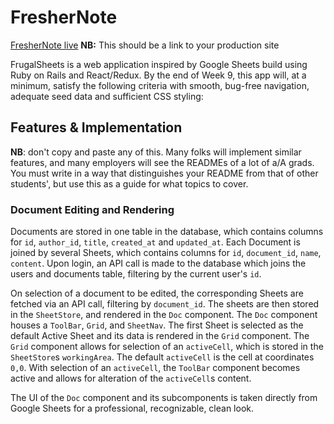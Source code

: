 # FresherNote

[FresherNote live][heroku] **NB:** This should be a link to your production site

[heroku]: http://www.herokuapp.com

FrugalSheets is a web application inspired by Google Sheets build using Ruby on Rails and React/Redux. By the end of Week 9, this app will, at a minimum, satisfy the following criteria with smooth, bug-free navigation, adequate seed data and sufficient CSS styling:

## Features & Implementation

 **NB**: don't copy and paste any of this.  Many folks will implement similar features, and many employers will see the READMEs of a lot of a/A grads.  You must write in a way that distinguishes your README from that of other students', but use this as a guide for what topics to cover.  

### Document Editing and Rendering

  Documents are stored in one table in the database, which contains columns for `id`, `author_id`, `title`, `created_at` and `updated_at`. Each Document is joined by several Sheets, which contains columns for `id`, `document_id`, `name`, `content`. Upon login, an API call is made to the database which joins the users and documents table, filtering by the current user's `id`.

  On selection of a document to be edited, the corresponding Sheets are fetched via an API call, filtering by `document_id`. The sheets are then stored in the `SheetStore`, and rendered in the `Doc` component. The `Doc` component houses a `ToolBar`, `Grid`, and `SheetNav`. The first Sheet is selected as the default Active Sheet and its data is rendered in the `Grid` component. The `Grid` component allows for selection of an `activeCell`, which is stored in the `SheetStore`s `workingArea`. The default `activeCell` is the cell at coordinates `0,0`. With selection of an `activeCell`, the `ToolBar` component becomes active and allows for alteration of the `activeCell`s content.

  The UI of the `Doc` component and its subcomponents is taken directly from Google Sheets for a professional, recognizable, clean look.
